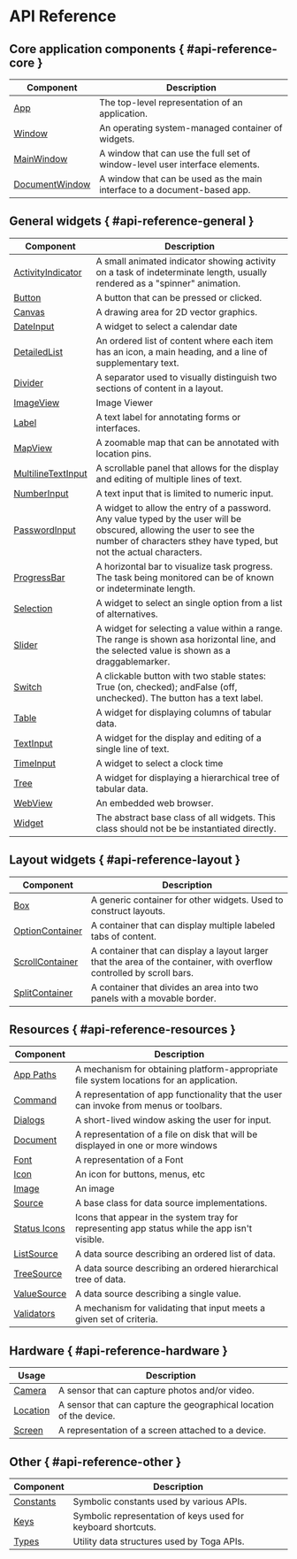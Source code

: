 # API Reference

## Core application components { #api-reference-core }

| Component                           | Description                                                                 |
|-------------------------------------|-----------------------------------------------------------------------------|
| [App](app.md)                       | The top-level representation of an application.                             |
| [Window](window.md)                 | An operating system-managed container of widgets.                           |
| [MainWindow](mainwindow.md)         | A window that can use the full set of window-level user interface elements. |
| [DocumentWindow](documentwindow.md) | A window that can be used as the main interface to a document-based app.    |

## General widgets { #api-reference-general }

| Component                                                          | Description                                                                                                                                                                                  |
|--------------------------------------------------------------------|----------------------------------------------------------------------------------------------------------------------------------------------------------------------------------------------|
| [ActivityIndicator](/reference/api/widgets/activityindicator.md)   | A small animated indicator showing activity on a task of indeterminate length, usually rendered as a "spinner" animation.                                                                    |
| [Button](/reference/api/widgets/button.md)                         | A button that can be pressed or clicked.                                                                                                                                                     |
| [Canvas](/reference/api/widgets/canvas.md)                         | A drawing area for 2D vector graphics.                                                                                                                                                       |
| [DateInput](/reference/api/widgets/dateinput.md)                   | A widget to select a calendar date                                                                                                                                                           |
| [DetailedList](/reference/api/widgets/detailedlist.md)             | An ordered list of content where each item has an icon, a main heading, and a line of supplementary text.                                                                                    |
| [Divider](/reference/api/widgets/divider.md)                       | A separator used to visually distinguish two sections of content in a layout.                                                                                                                |
| [ImageView](/reference/api/widgets/imageview.md)                   | Image Viewer                                                                                                                                                                                 |
| [Label](/reference/api/widgets/label.md)                           | A text label for annotating forms or interfaces.                                                                                                                                             |
| [MapView](/reference/api/widgets/mapview.md)                       | A zoomable map that can be annotated with location pins.                                                                                                                                     |
| [MultilineTextInput](/reference/api/widgets/multilinetextinput.md) | A scrollable panel that allows for the display and editing of multiple lines of text.                                                                                                        |
| [NumberInput](/reference/api/widgets/numberinput.md)               | A text input that is limited to numeric input.                                                                                                                                               |
| [PasswordInput](/reference/api/widgets/passwordinput.md)           | A widget to allow the entry of a password. Any value typed by the user will be obscured, allowing the user to see the number of characters  sthey have typed, but not the actual characters. |
| [ProgressBar](/reference/api/widgets/progressbar.md)               | A horizontal bar to visualize task progress. The task being monitored can be of known or indeterminate length.                                                                               |
| [Selection](/reference/api/widgets/selection.md)                   | A widget to select an single option from a list of alternatives.                                                                                                                             |
| [Slider](/reference/api/widgets/slider.md)                         | A widget for selecting a value within a range. The range is shown asa horizontal line, and the selected value is shown as a draggablemarker.                                                 |
| [Switch](/reference/api/widgets/switch.md)                         | A clickable button with two stable states: True (on, checked); andFalse (off, unchecked). The button has a text label.                                                                       |
| [Table](/reference/api/widgets/table.md)                           | A widget for displaying columns of tabular data.                                                                                                                                             |
| [TextInput](/reference/api/widgets/textinput.md)                   | A widget for the display and editing of a single line of text.                                                                                                                               |
| [TimeInput](/reference/api/widgets/timeinput.md)                   | A widget to select a clock time                                                                                                                                                              |
| [Tree](/reference/api/widgets/tree.md)                             | A widget for displaying a hierarchical tree of tabular data.                                                                                                                                 |
| [WebView](/reference/api/widgets/webview.md)                       | An embedded web browser.                                                                                                                                                                     |
| [Widget](/reference/api/widgets/widget.md)                         | The abstract base class of all widgets. This class should not be be instantiated directly.                                                                                                   |

## Layout widgets { #api-reference-layout }

| Component                                                       | Description                                                                                                           |
|-----------------------------------------------------------------|-----------------------------------------------------------------------------------------------------------------------|
| [Box](/reference/api/containers/box.md)                         | A generic container for other widgets. Used to construct layouts.                                                     |
| [OptionContainer](/reference/api/containers/optioncontainer.md) | A container that can display multiple labeled tabs of content.                                                        |
| [ScrollContainer](/reference/api/containers/scrollcontainer.md) | A container that can display a layout larger that the area of the container, with overflow controlled by scroll bars. |
| [SplitContainer](/reference/api/containers/splitcontainer.md)   | A container that divides an area into two panels with a movable border.                                               |


## Resources { #api-reference-resources }

| Component                                                       | Description                                                                                   |
|-----------------------------------------------------------------|-----------------------------------------------------------------------------------------------|
| [App Paths](/reference/api/resources/app_paths.md)              | A mechanism for obtaining platform-appropriate file system locations for an application.      |
| [Command](/reference/api/resources/command.md)                  | A representation of app functionality that the user can invoke from menus or toolbars.        |
| [Dialogs](/reference/api/resources/dialogs.md)                  | A short-lived window asking the user for input.                                               |
| [Document](/reference/api/resources/document.md)                | A representation of a file on disk that will be displayed in one or more windows              |
| [Font](/reference/api/resources/fonts.md)                       | A representation of a Font                                                                    |
| [Icon](/reference/api/resources/icons.md)                       | An icon for buttons, menus, etc                                                               |
| [Image](/reference/api/resources/images.md)                     | An image                                                                                      |
| [Source](/reference/api/resources/sources/source.md)            | A base class for data source implementations.                                                 |
| [Status Icons](/reference/api/resources/statusicons.md)         | Icons that appear in the system tray for representing app status while the app isn't visible. |
| [ListSource](/reference/api/resources/sources/list_source.md)   | A data source describing an ordered list of data.                                             |
| [TreeSource](/reference/api/resources/sources/tree_source.md)   | A data source describing an ordered hierarchical tree of data.                                |
| [ValueSource](/reference/api/resources/sources/value_source.md) | A data source describing a single value.                                                      |
| [Validators](/reference/api/resources/validators.md)            | A mechanism for validating that input meets a given set of criteria.                          |

## Hardware { #api-reference-hardware }

| Usage                                           | Description                                                        |
|-------------------------------------------------|--------------------------------------------------------------------|
| [Camera](/reference/api/hardware/camera.md)     | A sensor that can capture photos and/or video.                     |
| [Location](/reference/api/hardware/location.md) | A sensor that can capture the geographical location of the device. |
| [Screen](/reference/api/hardware/screens.md)    | A representation of a screen attached to a device.                 |

## Other { #api-reference-other }

| Component                                | Description                                                  |
|------------------------------------------|--------------------------------------------------------------|
| [Constants](/reference/api/constants.md) | Symbolic constants used by various APIs.                     |
| [Keys](/reference/api/keys.md)           | Symbolic representation of keys used for keyboard shortcuts. |
| [Types](/reference/api/types.md)         | Utility data structures used by Toga APIs.                   |
